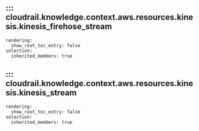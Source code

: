 ## ::: cloudrail.knowledge.context.aws.resources.kinesis.kinesis_firehose_stream
    rendering:
      show_root_toc_entry: false
    selection:
      inherited_members: true

## ::: cloudrail.knowledge.context.aws.resources.kinesis.kinesis_stream
    rendering:
      show_root_toc_entry: false
    selection:
      inherited_members: true

